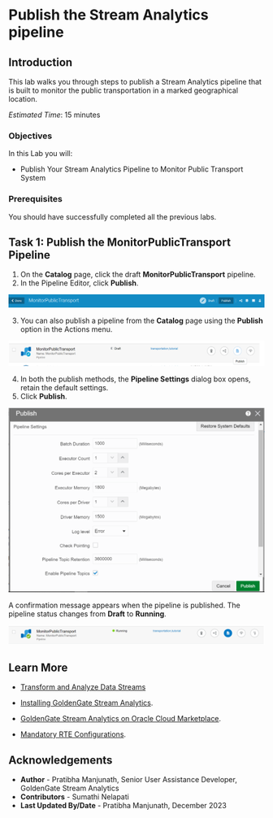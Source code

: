 
# Publish the Stream Analytics pipeline

## Introduction

This lab walks you through steps to publish a Stream Analytics pipeline that is built to monitor the public transportation in a marked geographical location.

*Estimated Time*: 15 minutes

### Objectives
In this Lab you will:
- Publish Your Stream Analytics Pipeline to Monitor Public Transport System

### Prerequisites
You should have successfully completed all the previous labs.

## **Task 1:** Publish the MonitorPublicTransport Pipeline

1. On the **Catalog** page, click the draft **MonitorPublicTransport** pipeline.
2. In the Pipeline Editor, click **Publish**.

![Publish Pipeline from the Pipeline Editor](./images/pub-pplne-editor.png "")

3. You can also publish a pipeline from the **Catalog** page using the **Publish** option in the Actions menu.

![Publish Pipeline from the Catalog Page](./images/pub-pplne-cat.png "")

4. In both the publish methods, the **Pipeline Settings** dialog box opens, retain the default settings. 
5. Click **Publish**.

![Publish Pipeline from the Pipeline Editor](./images/pub-pplne-settings.png "")

A confirmation message appears when the pipeline is published. The pipeline status changes from **Draft** to **Running**.

![Publish Pipeline from the Pipeline Editor](./images/published-pplne.png "")



## Learn More

* [Transform and Analyze Data Streams](https://docs.oracle.com/en/middleware/fusion-middleware/osa/19.1/using/creating-pipeline-transform-and-analyze-data-streams.html#GUID-9DB9B57A-1095-4557-ACB9-816A696EB121)

* [Installing GoldenGate Stream Analytics](https://docs.oracle.com/en/middleware/fusion-middleware/osa/19.1/using/install-and-upgrade.html#GUID-A687DFF0-728A-4071-947A-F3E90ABF65F6).

* [GoldenGate Stream Analytics on Oracle Cloud Marketplace](https://docs.oracle.com/en/middleware/fusion-middleware/osa/19.1/osamp/getting-started-goldengate-stream-analytics-oci.html#GUID-B488861E-1C43-4177-A1F8-40F8E44754AD).

* [Mandatory RTE Configurations](https://docs.oracle.com/en/middleware/fusion-middleware/osa/19.1/using/configuring-runtime-environment.html#GUID-EB33DDFD-7444-434D-8944-059564A453FD).

## Acknowledgements
* **Author** - Pratibha Manjunath, Senior User Assistance Developer, GoldenGate Stream Analytics
* **Contributors** - Sumathi Nelapati
* **Last Updated By/Date** - Pratibha Manjunath, December 2023
